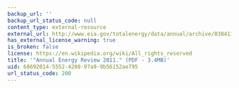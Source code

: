 ```yaml
---
backup_url: ''
backup_url_status_code: null
content_type: external-resource
external_url: http://www.eia.gov/totalenergy/data/annual/archive/038411.pdf
has_external_license_warning: true
is_broken: false
license: https://en.wikipedia.org/wiki/All_rights_reserved
title: '"Annual Energy Review 2011." (PDF - 3.4MB)'
uid: 68692014-5552-4208-97a9-9b56152ae795
url_status_code: 200
---
```

